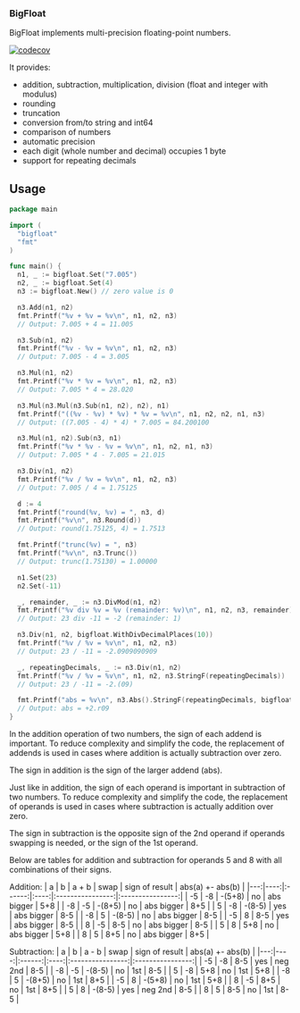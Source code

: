 ### BigFloat

BigFloat implements multi-precision floating-point numbers.

[![codecov](https://codecov.io/gh/tihomirmagdic/bigfloat/graph/badge.svg?token=PTXHUP5GKZ)](https://codecov.io/gh/tihomirmagdic/bigfloat)

It provides:
- addition, subtraction, multiplication, division (float and integer with modulus)
- rounding
- truncation
- conversion from/to string and int64
- comparison of numbers
- automatic precision
- each digit (whole number and decimal) occupies 1 byte
- support for repeating decimals

## Usage

```go
package main

import (
  "bigfloat"
  "fmt"
)

func main() {
  n1, _ := bigfloat.Set("7.005")
  n2, _ := bigfloat.Set(4)
  n3 := bigfloat.New() // zero value is 0

  n3.Add(n1, n2)
  fmt.Printf("%v + %v = %v\n", n1, n2, n3)
  // Output: 7.005 + 4 = 11.005

  n3.Sub(n1, n2)
  fmt.Printf("%v - %v = %v\n", n1, n2, n3)
  // Output: 7.005 - 4 = 3.005

  n3.Mul(n1, n2)
  fmt.Printf("%v * %v = %v\n", n1, n2, n3)
  // Output: 7.005 * 4 = 28.020

  n3.Mul(n3.Mul(n3.Sub(n1, n2), n2), n1)
  fmt.Printf("((%v - %v) * %v) * %v = %v\n", n1, n2, n2, n1, n3)
  // Output: ((7.005 - 4) * 4) * 7.005 = 84.200100

  n3.Mul(n1, n2).Sub(n3, n1)
  fmt.Printf("%v * %v - %v = %v\n", n1, n2, n1, n3)
  // Output: 7.005 * 4 - 7.005 = 21.015

  n3.Div(n1, n2)
  fmt.Printf("%v / %v = %v\n", n1, n2, n3)
  // Output: 7.005 / 4 = 1.75125

  d := 4
  fmt.Printf("round(%v, %v) = ", n3, d)
  fmt.Printf("%v\n", n3.Round(d))
  // Output: round(1.75125, 4) = 1.7513

  fmt.Printf("trunc(%v) = ", n3)
  fmt.Printf("%v\n", n3.Trunc())
  // Output: trunc(1.75130) = 1.00000

  n1.Set(23)
  n2.Set(-11)

  _, remainder, _ := n3.DivMod(n1, n2)
  fmt.Printf("%v div %v = %v (remainder: %v)\n", n1, n2, n3, remainder)
  // Output: 23 div -11 = -2 (remainder: 1)

  n3.Div(n1, n2, bigfloat.WithDivDecimalPlaces(10))
  fmt.Printf("%v / %v = %v\n", n1, n2, n3)
  // Output: 23 / -11 = -2.0909090909

  _, repeatingDecimals, _ := n3.Div(n1, n2)
  fmt.Printf("%v / %v = %v\n", n1, n2, n3.StringF(repeatingDecimals))
  // Output: 23 / -11 = -2.(09)

  fmt.Printf("abs = %v\n", n3.Abs().StringF(repeatingDecimals, bigfloat.WithRepeatingOptions("r", ""), bigfloat.ForceSign(true)))
  // Output: abs = +2.r09
}
```

In the addition operation of two numbers, the sign of each addend is important. To reduce complexity and simplify the code, the replacement of addends is used in cases where addition is actually subtraction over zero.

The sign in addition is the sign of the larger addend (abs).

Just like in addition, the sign of each operand is important in subtraction of two numbers. To reduce complexity and simplify the code, the replacement of operands is used in cases where subtraction is actually addition over zero.

The sign in subtraction is the opposite sign of the 2nd operand if operands swapping is needed, or the sign of the 1st operand.

Below are tables for addition and subtraction for operands 5 and 8 with all combinations of their signs.

Addition:
| a  |  b  |  a + b | swap |  sign of result  | abs(a) +- abs(b) |
|---:|----:|:------:|:----:|:----------------:|:----------------:|
| -5 |  -8 | -(5+8) |  no  |     abs bigger   |          5+8     |
| -8 |  -5 | -(8+5) |  no  |     abs bigger   |          8+5     |
|  5 |  -8 | -(8-5) |  yes |     abs bigger   |          8-5     |
| -8 |   5 | -(8-5) |  no  |     abs bigger   |          8-5     |
| -5 |   8 |   8-5  |  yes |     abs bigger   |          8-5     |
|  8 |  -5 |   8-5  |  no  |     abs bigger   |          8-5     |
|  5 |   8 |   5+8  |  no  |     abs bigger   |          5+8     |
|  8 |   5 |   8+5  |  no  |     abs bigger   |          8+5     |

Subtraction:
| a  |   b |  a - b | swap |  sign of result  | abs(a) +- abs(b) |
|---:|----:|:------:|:----:|:----------------:|:----------------:|
| -5 |  -8 |   8-5  |  yes |      neg 2nd     |       8-5        |
| -8 |  -5 | -(8-5) |  no  |        1st       |       8-5        |
|  5 |  -8 |   5+8  |  no  |        1st       |       5+8        |
| -8 |   5 | -(8+5) |  no  |        1st       |       8+5        |
| -5 |   8 | -(5+8) |  no  |        1st       |       5+8        |
|  8 |  -5 |   8+5  |  no  |        1st       |       8+5        |
|  5 |   8 | -(8-5) |  yes |      neg 2nd     |       8-5        |
|  8 |   5 |   8-5  |  no  |        1st       |       8-5        |

